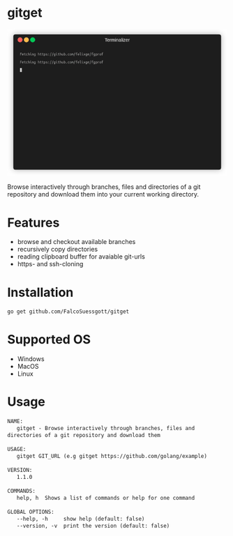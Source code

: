 # gitget
<p align="center">
  <img src="demo.gif" />
</p>
Browse interactively through branches, files and directories of a git repository and download them into your current working directory.

# Features
* browse and checkout available branches
* recursively copy directories
* reading clipboard buffer for avaiable git-urls
* https- and ssh-cloning

# Installation
```sh
go get github.com/FalcoSuessgott/gitget
```

# Supported OS
* Windows
* MacOS
* Linux

# Usage
```
NAME:
   gitget - Browse interactively through branches, files and directories of a git repository and download them

USAGE:
   gitget GIT_URL (e.g gitget https://github.com/golang/example)

VERSION:
   1.1.0

COMMANDS:
   help, h  Shows a list of commands or help for one command

GLOBAL OPTIONS:
   --help, -h     show help (default: false)
   --version, -v  print the version (default: false)
```

